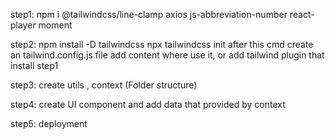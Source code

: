 step1:
npm i @tailwindcss/line-clamp axios js-abbreviation-number react-player moment

step2:
npm install -D tailwindcss
npx tailwindcss init
after this cmd create an tailwind.config.js file
add content where use it, or add tailwind plugin that install step1

step3:
create utils , context (Folder structure)

step4:
create UI component and add data that provided by context

step5:
deployment
